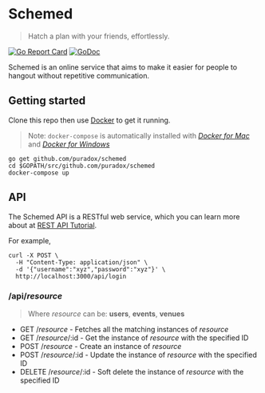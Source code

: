 # Schemed

 > Hatch a plan with your friends, effortlessly.

[![Go Report Card](https://goreportcard.com/badge/github.com/hatch-it/schemed)](https://goreportcard.com/report/github.com/hatch-it/schemed) [![GoDoc](https://godoc.org/github.com/hatch-it/schemed?status.svg)](https://godoc.org/github.com/hatch-it/schemed) 

Schemed is an online service that aims to make it easier for people to hangout without repetitive communication.

## Getting started

Clone this repo then use [Docker](https://www.docker.com/) to get it running.
 > Note: `docker-compose` is automatically installed with [_Docker for Mac_](https://www.docker.com/docker-mac)
 > and [_Docker for Windows_](https://www.docker.com/docker-windows)

```shell
go get github.com/puradox/schemed
cd $GOPATH/src/github.com/puradox/schemed
docker-compose up
```

## API

The Schemed API is a RESTful web service, which you can learn more about at [REST API Tutorial](http://www.restapitutorial.com/).

For example,
```shell
curl -X POST \
  -H "Content-Type: application/json" \
  -d '{"username":"xyz","password":"xyz"}' \
  http://localhost:3000/api/login

```

### /api/_resource_
 > Where _resource_ can be: **users**, **events**, **venues**

 - GET /_resource_ - Fetches all the matching instances of _resource_
 - GET /_resource_/:id - Get the instance of _resource_ with the specified ID
 - POST /_resource_ - Create an instance of _resource_
 - POST /_resource_/:id - Update the instance of _resource_ with the specified ID
 - DELETE /_resource_/:id - Soft delete the instance of _resource_ with the specified ID

